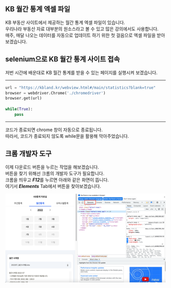 <!-- [python/크롤링] KB 월간 통계 엑셀 파일 받기 by selenium (1)  -->

## KB 월간 통계 엑셀 파일
KB 부동산 사이트에서 제공하는 월간 통계 엑셀 파일이 있습니다.  
우리나라 부동산 자료 대부분의 원소스라고 볼 수 있고 많은 강의에서도 사용합니다.  
매주, 매달 나오는 데이터를 자동으로 업데이트 하기 위한 첫 걸음으로 엑셀 파일을 받아보겠습니다.  

## selenium으로 KB 월간 통계 사이트 접속
저번 시간에 배운대로 KB 월간 통계를 받을 수 있는 페이지를 실행시켜 보겠습니다.  

---
~~~python
url = "https://kbland.kr/webview.html#/main/statistics?blank=true"
browser = webdriver.Chrome('./chromedriver')
browser.get(url)

while(True):
    pass
~~~
---
코드가 종료되면 chrome 창이 자동으로 종료됩니다.  
따라서, 코드가 종료되지 않도록 while문을 활용해 막아주었습니다.  

## 크롬 개발자 도구
이제 다운로드 버튼을 누르는 작업을 해보겠습니다.  
버튼을 찾기 위해선 크롬의 개발자 도구가 필요합니다.  
크롬을 띄우고 ***F12***를 누르면 아래와 같은 화면이 뜹니다.  
여기서 ***Elements*** Tab에서 버튼을 찾아보겠습니다. 

![sample](https://github.com/dasoll/posting/blob/main/image/KB%20월간%20통계%20엑셀%20파일%20받기%20by%20selenium%20(1).png?raw=true)